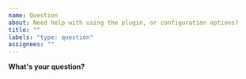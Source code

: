 ```yaml
---
name: Question
about: Need help with using the plugin, or configuration options?
title: ""
labels: "type: question"
assignees: ""
---
```


**What's your question?**

<!-- Please give a detailed description of anything you may need help with, I will try my best to help you out! -->
